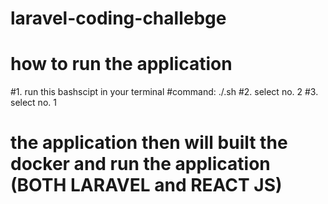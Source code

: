 # laravel-coding-challebge


# how to run the application
#1. run this bashscipt in your terminal
#command: ./.sh
#2. select no. 2
#3. select no. 1

# the application then will built the docker and run the application (BOTH LARAVEL and REACT JS)
